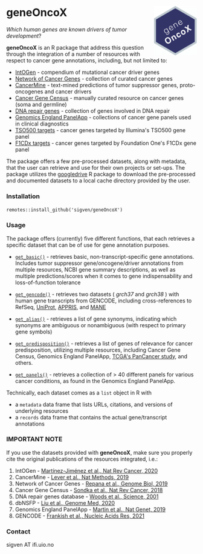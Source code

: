 &nbsp;

# geneOncoX <a href="https://sigven.github.io/geneOncoX/"><img src="man/figures/logo.png" align="right" height="130" width="113"/></a>

_Which human genes are known drivers of tumor development_? 

**geneOncoX** is an R package that address this question through the integration of a number of resources with respect to cancer gene annotations, including, but not limited to:

-   [IntOGen](https://www.intogen.org/download) - compendium of mutational cancer driver genes
-   [Network of Cancer Genes](http://ncg.kcl.ac.uk/) - collection of curated cancer genes
-   [CancerMine](http://bionlp.bcgsc.ca/cancermine/) - text-mined predictions of tumor suppressor genes, proto-oncogenes and cancer drivers
-   [Cancer Gene Census](https://cancer.sanger.ac.uk/census) - manually curated resource on cancer genes (soma and germline)
-   [DNA repair genes](https://www.mdanderson.org/documents/Labs/Wood-Laboratory/human-dna-repair-genes.html) - collection of genes involved in DNA repair
-   [Genomics England PanelApp](https://panelapp.genomicsengland.co.uk/) - collections of cancer gene panels used in clinical diagnostics
-   [TSO500 targets](https://emea.illumina.com/products/by-brand/trusight-oncology/tso-500-portfolio.html) - cancer genes targeted by Illumina's TSO500 gene panel
-   [F1CDx targets](https://www.foundationmedicine.com/test/foundationone-cdx) - cancer genes targeted by Foundation One's F1CDx gene panel

The package offers a few pre-processed datasets, along with metadata, that the user can retrieve and use for their own projects or set-ups. The package utilizes the [googledrive](https://googledrive.tidyverse.org/) R package to download the pre-processed and documented datasets to a local cache directory provided by the user.

### Installation

`remotes::install_github('sigven/geneOncoX')`

### Usage

The package offers (currently) five different functions, that each retrieves a specific dataset that can be of use for gene annotation purposes.

-   [`get_basic()`](https://sigven.github.io/geneOncoX/reference/get_basic.html) - retrieves basic, non-transcript-specific gene annotations. Includes tumor suppressor gene/oncogene/driver annotations from multiple resources, NCBI gene summary descriptions, as well as multiple predictions/scores when it comes to gene indispensability and loss-of-function tolerance

-   [`get_gencode()`](https://sigven.github.io/geneOncoX/reference/get_gencode.html) - retrieves two datasets ( *grch37* and *grch38* ) with human gene transcripts from GENCODE, including cross-references to RefSeq, [UniProt](https://www.uniprot.org), [APPRIS](https://appris.bioinfo.cnio.es/#/), and [MANE](https://www.ncbi.nlm.nih.gov/refseq/MANE/)

-   [`get_alias()`](https://sigven.github.io/geneOncoX/reference/get_alias.html) - retrieves a list of gene synonyms, indicating which synonyms are ambiguous or nonambiguous (with respect to primary gene symbols)

-   [`get_predisposition()`](https://sigven.github.io/geneOncoX/reference/get_predisposition.html) - retrieves a list of genes of relevance for cancer predisposition, utilizing multiple resources, including Cancer Gene Census, Genomics England PanelApp, [TCGA's PanCancer study](https://pubmed.ncbi.nlm.nih.gov/29625052/), and others.

-   [`get_panels()`](https://sigven.github.io/geneOncoX/reference/get_panels.html) - retrieves a collection of \> 40 different panels for various cancer conditions, as found in the Genomics England PanelApp.

Technically, each dataset comes as a `list` object in R with

-   a `metadata` data frame that lists URLs, citations, and versions of underlying resources
-   a `records` data frame that contains the actual gene/transcript annotations

### IMPORTANT NOTE

If you use the datasets provided with **geneOncoX**, make sure you properly cite the original publications of the resources integrated, i.e.:

1.  IntOGen - [Martínez-Jiménez et al., Nat Rev Cancer, 2020](https://pubmed.ncbi.nlm.nih.gov/32778778/)
2.  CancerMine - [Lever et al., Nat Methods, 2019](https://pubmed.ncbi.nlm.nih.gov/31110280/)
3.  Network of Cancer Genes - [Repana et al., Genome Biol, 2019](https://pubmed.ncbi.nlm.nih.gov/30606230/)
4.  Cancer Gene Census - [Sondka et al., Nat Rev Cancer, 2018](https://pubmed.ncbi.nlm.nih.gov/30293088/)
5.  DNA repair genes database - [Woods et al., Science, 2001](https://pubmed.ncbi.nlm.nih.gov/11181991/)
6.  dbNSFP - [Liu et al., Genome Med, 2020](https://pubmed.ncbi.nlm.nih.gov/33261662/)
7.  Genomics England PanelApp - [Martin et al., Nat Genet, 2019](https://pubmed.ncbi.nlm.nih.gov/31676867/)
8.  GENCODE - [Frankish et al., Nucleic Acids Res, 2021](https://pubmed.ncbi.nlm.nih.gov/33270111)

### Contact

sigven AT ifi.uio.no
